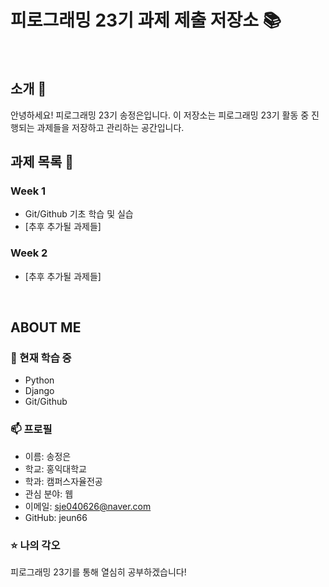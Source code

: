 # 피로그래밍 23기 과제 제출 저장소 📚
<br>

## 소개 🚀
안녕하세요! 피로그래밍 23기 송정은입니다.
이 저장소는 피로그래밍 23기 활동 중 진행되는 과제들을 저장하고 관리하는 공간입니다.
<br>

## 과제 목록 📕
### Week 1
- Git/Github 기초 학습 및 실습
- [추후 추가될 과제들]

### Week 2
- [추후 추가될 과제들]
<br>

## ABOUT ME
### 🌱 현재 학습 중
- Python
- Django
- Git/Github

### 📫 프로필
- 이름: 송정은
- 학교: 홍익대학교
- 학과: 캠퍼스자율전공
- 관심 분야: 웹
- 이메일: sje040626@naver.com
- GitHub: jeun66

### ⭐ 나의 각오
피로그래밍 23기를 통해 열심히 공부하겠습니다!
